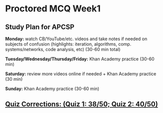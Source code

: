# Proctored MCQ Week1

## Study Plan for APCSP

**Monday:** watch CB/YouTube/etc. videos and take notes if needed on subjects of confusion (highlights: iteration, algorithms, comp. systems/networks, code analysis, etc) (30-60 min total)

**Tuesday/Wednesday/Thursday/Friday:** Khan Academy practice (30-60 min)

**Saturday:** review more videos online if needed + Khan Academy practice (30 min)

**Sunday:** Khan Academy practice (30-60 min)

## [Quiz Corrections: (Quiz 1: 38/50; Quiz 2: 40/50)](https://docs.google.com/document/d/1b9LW03CRd_kz9njJKFxbLuH1A4JgGPpfmwXr1J6d4ak/edit?usp=sharing)
